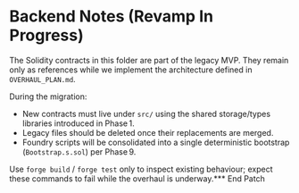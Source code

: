 # Backend Notes (Revamp In Progress)

The Solidity contracts in this folder are part of the legacy MVP. They remain only as references while we implement the architecture defined in `OVERHAUL_PLAN.md`.

During the migration:

- New contracts must live under `src/` using the shared storage/types libraries introduced in Phase 1.
- Legacy files should be deleted once their replacements are merged.
- Foundry scripts will be consolidated into a single deterministic bootstrap (`Bootstrap.s.sol`) per Phase 9.

Use `forge build` / `forge test` only to inspect existing behaviour; expect these commands to fail while the overhaul is underway.*** End Patch
